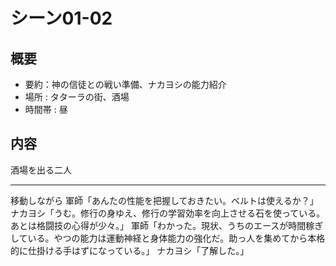 # シーン01-02
## 概要
* 要約：神の信徒との戦い準備、ナカヨシの能力紹介
* 場所 : タターラの街、酒場
* 時間帯 : 昼

## 内容

酒場を出る二人

---

移動しながら
軍師「あんたの性能を把握しておきたい。ベルトは使えるか？」
ナカヨシ「うむ。修行の身ゆえ、修行の学習効率を向上させる石を使っている。あとは格闘技の心得が少々。」
軍師「わかった。現状、うちのエースが時間稼ぎしている。やつの能力は運動神経と身体能力の強化だ。助っ人を集めてから本格的に仕掛ける手はずになっている。」
ナカヨシ「了解した。」



